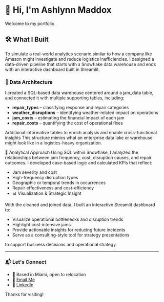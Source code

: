 # 👋 Hi, I'm Ashlynn Maddox

Welcome to my portfolio.


## 🛠️ What I Built

To simulate a real-world analytics scenario similar to how a company like Amazon might investigate and reduce logistics inefficiencies. I designed a data-driven pipeline that starts with a Snowflake data warehouse and ends with an interactive dashboard built in Streamlit.

### 🔗 Data Architecture
I created a SQL-based data warehouse centered around a jam_data table, and connected it with multiple supporting tables, including:

- **repair_types** – classifying response and repair categories
- **weather_disruptions** – identifying weather-related impact on operations
- **jam_costs** – estimating the financial impact of each jam
- **repair_costs** – quantifying the cost of operational fixes


Additional informative tables to enrich analysis and enable cross-functional insights
This structure mimics what an enterprise data lake or warehouse might look like in a logistics-heavy organization.

🧠 Analytical Approach
Using SQL within Snowflake, I analyzed the relationships between jam frequency, cost, disruption causes, and repair outcomes. I developed case-based logic and calculated KPIs that reflect:

- Jam severity and cost
- High-frequency disruption types
- Geographic or temporal trends in occurrences
- Repair effectiveness and cost-efficiency
- 📊 Visualization & Strategic Insight

With the cleaned and joined data, I built an interactive Streamlit dashboard to:

- Visualize operational bottlenecks and disruption trends
- Highlight cost-intensive jams
- Provide actionable insights for reducing future incidents
- Serve as a consulting-style tool for strategy presentations

 to support business decisions and operational strategy.

---

### 📬 Let's Connect

- 📍 Based in Miami, open to relocation  
- 📧 [Email Me](mailto:maddoas@proton.me)  
- 💼 [LinkedIn](https://www.linkedin.com/in/ashlynnmaddox)

Thanks for visiting!
